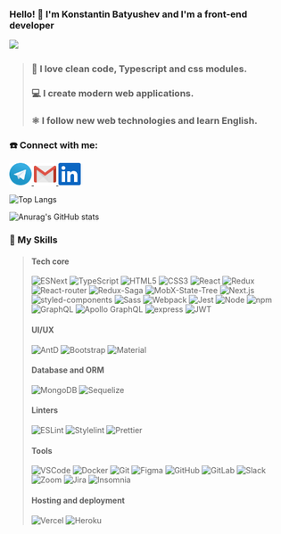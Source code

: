 ### Hello! 👋 I'm Konstantin Batyushev and I'm a front-end developer

![](https://komarev.com/ghpvc/?username=legiorex)

>### 💪 **I love clean code, Typescript and css modules.** <br/>
>### 💻 **I create modern web applications.** <br/>
>### ⚛️ **I follow new web technologies and learn English.**<br/>

### ☎️ Connect with me:

<a href="https://t.me/legiorexxx">
<img src="icons/telegram.svg" alt="Telegram" title="Telegram"width="40">
</a>
<a href="mailto:batyushev@gmail.com">
<img src="icons/gmail.svg" alt="gmail" title="gmail"width="40">
</a>
<a href="https://www.linkedin.com/in/konstantin-batyushev/">
<img src="icons/linkedin.svg" alt="linkedin" title="linkedin"width="40">
</a>
<br/>

![Top Langs](https://github-readme-stats.vercel.app/api/top-langs/?username=legiorex&layout=compact)

![Anurag's GitHub stats](https://github-readme-stats.vercel.app/api?username=legiorex&show_icons=true&theme=radical)

### 🚀 My Skills
> #### Tech core
> ![ESNext](<https://img.shields.io/badge/-JavaScript_(ESNext)-f5da55?style=flat&logo=javascript&logoColor=black>)
> ![TypeScript](https://img.shields.io/badge/-TypeScript-white?style=flat&logo=typescript)
> ![HTML5](https://img.shields.io/badge/-HTML5-E34F26?style=flat&logo=html5&logoColor=white)
> ![CSS3](https://img.shields.io/badge/-CSS3-1572B6?style=flat&logo=css3)
> ![React](https://img.shields.io/badge/-React-black?style=flat&logo=react)
> ![Redux](https://img.shields.io/badge/-Redux-764abc?style=flat&logo=redux)
> ![React-router](https://img.shields.io/badge/React_Router-CA4245?style=flat&logo=react-router&logoColor=white)
> ![Redux-Saga](https://img.shields.io/badge/-redux--saga-white?style=flat&logo=redux-saga&logoColor=grey)
> ![MobX-State-Tree](https://img.shields.io/badge/-MobX--State--Tree-grey?style=flat&logo=mobx-state-tree&logoColor=#FF7102)
> ![Next.js](https://img.shields.io/badge/-Next.js-white?style=flat&logo=nextdotjs&logoColor=black)
> ![styled-components](https://img.shields.io/badge/-styled--components-bf4080?style=flat&logo=styledcomponents&logoColor=f5da55)
> ![Sass](https://img.shields.io/badge/-Sass-bf4080?style=flat&logo=sass&logoColor=white)
> ![Webpack](https://img.shields.io/badge/-Webpack-black?style=flat&logo=webpack)
> ![Jest](https://img.shields.io/badge/-Jest-white?style=flat&logo=jest&logoColor=e13238)
> ![Node](https://img.shields.io/badge/-Node-white?style=flat&logo=nodedotjs)
> ![npm](https://img.shields.io/badge/-npm-white?style=flat&logo=npm)
> ![GraphQL](https://img.shields.io/badge/-GraphQL-E10098?style=flat&logo=graphql)
> ![Apollo GraphQL](https://img.shields.io/badge/-Apollo%20GraphQL-311C87?style=flat&logo=apollo-graphql)
> ![express](https://img.shields.io/badge/-express-white?style=flat&logo=express&logoColor=black)
> ![JWT](https://img.shields.io/badge/-JWT-black?style=flat&logo=jsonwebtokens)
> #### UI/UX
> ![AntD](https://img.shields.io/badge/-AntD-white?style=flat&logo=antdesign&logoColor=0170fe)
> ![Bootstrap](https://img.shields.io/badge/Bootstrap-563D7C?style=flat&logo=bootstrap&logoColor=white)
> ![Material](https://img.shields.io/badge/Material--UI-0081CB?style=flatge&logo=mui&logoColor=white)
> #### Database and ORM
>![MongoDB](https://img.shields.io/badge/-MongoDB-white?style=flat&logo=mongodb)
>![Sequelize](https://img.shields.io/badge/Sequelize-52B0E7?style=flat&logo=Sequelize&logoColor=white)
>#### Linters
>![ESLint](https://img.shields.io/badge/-ESLint-white?style=flat&logo=eslint&logoColor=4B32C3)
>![Stylelint](https://img.shields.io/badge/-Stylelint-white?style=flat&logo=stylelint&logoColor=black)
>![Prettier](https://img.shields.io/badge/-Prettier-black?style=flat&logo=prettier)
> #### Tools
>![VSCode](https://img.shields.io/badge/-VSCode-white?style=flat&logo=visualstudiocode&logoColor=1572B6)
>![Docker](https://img.shields.io/badge/-Docker-black?style=flat&logo=docker)
>![Git](https://img.shields.io/badge/-Git-white?style=flat&logo=git)
>![Figma](https://img.shields.io/badge/-Figma-black?style=flat&logo=figma)
>![GitHub](https://img.shields.io/badge/-GitHub-181717?style=flat&logo=github)
>![GitLab](https://img.shields.io/badge/-GitLab-FCA121?style=flat&logo=gitlab)
>![Slack](https://img.shields.io/badge/Slack-4A154B?style=flat&logo=slack&logoColor=white)
>![Zoom](https://img.shields.io/badge/Zoom-2D8CFF?style=flat&logo=zoom&logoColor=white)
>![Jira](https://img.shields.io/badge/Jira-0052CC?style=flat&logo=Jira&logoColor=white)
>![Insomnia](https://img.shields.io/badge/Insomnia-4000BF?style=flat&logo=Insomnia&logoColor=white)
> #### Hosting and deployment
>![Vercel](https://img.shields.io/badge/-Vercel-black?style=flat&logo=vercel)
>![Heroku](https://img.shields.io/badge/-Heroku-430098?style=flat&logo=heroku)
